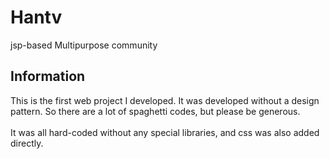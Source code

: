 # Hantv
jsp-based Multipurpose community

## Information
This is the first web project I developed. It was developed without a design pattern. So there are a lot of spaghetti codes, but please be generous.\
\
It was all hard-coded without any special libraries, and css was also added directly.
